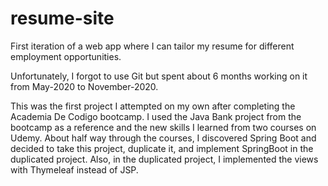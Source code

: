 # resume-site
First iteration of a web app where I can tailor my resume for different employment opportunities.

Unfortunately, I forgot to use Git but spent about 6 months working on it from May-2020 to November-2020.

This was the first project I attempted on my own after completing the Academia De Codigo bootcamp. I used the Java Bank project from the bootcamp as a reference and the new skills I learned from two courses on Udemy. About half way through the courses, I discovered Spring Boot and decided to take this project, duplicate it, and implement SpringBoot in the duplicated project. Also, in the duplicated project, I implemented the views with Thymeleaf instead of JSP.
